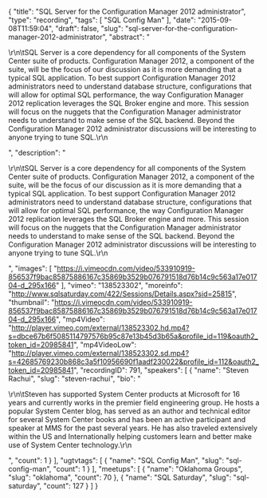 {
  "title": "SQL Server for the Configuration Manager 2012 administrator",
  "type": "recording",
  "tags": [
    "SQL Config Man"
  ],
  "date": "2015-09-08T11:59:04",
  "draft": false,
  "slug": "sql-server-for-the-configuration-manager-2012-administrator",
  "abstract": "<p>\r\n\tSQL Server is a core dependency for all components of the System Center suite of products.  Configuration Manager 2012, a component of the suite, will be the focus of our discussion as it is more demanding that a typical SQL application.  To best support Configuration Manager 2012 administrators need to understand database structure, configurations that will allow for optimal SQL performance, the way Configuration Manager 2012 replication leverages the SQL Broker engine and more.  This session will focus on the nuggets that the Configuration Manager administrator needs to understand to make sense of the SQL backend.  Beyond the Configuration Manager 2012 administrator discussions will be interesting to anyone trying to tune SQL.\r\n</p>",
  "description": "<p>\r\n\tSQL Server is a core dependency for all components of the System Center suite of products.  Configuration Manager 2012, a component of the suite, will be the focus of our discussion as it is more demanding that a typical SQL application.  To best support Configuration Manager 2012 administrators need to understand database structure, configurations that will allow for optimal SQL performance, the way Configuration Manager 2012 replication leverages the SQL Broker engine and more.  This session will focus on the nuggets that the Configuration Manager administrator needs to understand to make sense of the SQL backend.  Beyond the Configuration Manager 2012 administrator discussions will be interesting to anyone trying to tune SQL.\r\n</p>",
  "images": [
    "https://i.vimeocdn.com/video/533910919-856537f9bac85875886167c35869b3529b076791518d76b14c9c563a17e01704-d_295x166"
  ],
  "vimeo": "138523302",
  "moreinfo": "http://www.sqlsaturday.com/422/Sessions/Details.aspx?sid=25815",
  "thumbnail": "https://i.vimeocdn.com/video/533910919-856537f9bac85875886167c35869b3529b076791518d76b14c9c563a17e01704-d_295x166",
  "mp4Video": "http://player.vimeo.com/external/138523302.hd.mp4?s=dbce67b6f5085114797576b95c87e13b45d3b65a&profile_id=119&oauth2_token_id=20985841",
  "mp4VideoLow": "http://player.vimeo.com/external/138523302.sd.mp4?s=42685769230b868c3a5f10956690f1aadf230022&profile_id=112&oauth2_token_id=20985841",
  "recordingID": 791,
  "speakers": [
    {
      "name": "Steven Rachui",
      "slug": "steven-rachui",
      "bio": "<p>\r\n\tSteven has supported System Center products at Microsoft for 16 years and currently works in the premier field engineering group. He hosts a popular System Center blog, has served as an author and technical editor for several System Center books and has been an active participant and speaker at MMS for the past several years. He has also traveled extensively within the US and Internationally helping customers learn and better make use of System Center technology.\r\n</p>",
      "count": 1
    }
  ],
  "ugtvtags": [
    {
      "name": "SQL Config Man",
      "slug": "sql-config-man",
      "count": 1
    }
  ],
  "meetups": [
    {
      "name": "Oklahoma Groups",
      "slug": "oklahoma",
      "count": 70
    },
    {
      "name": "SQL Saturday",
      "slug": "sql-saturday",
      "count": 127
    }
  ]
}
